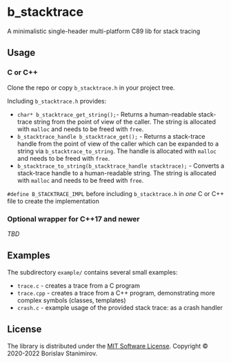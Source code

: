 # b_stacktrace

A minimalistic single-header multi-platform C89 lib for stack tracing

## Usage

### C or C++

Clone the repo or copy `b_stacktrace.h` in your project tree.

Including `b_stacktrace.h` provides:

* `char* b_stacktrace_get_string();`- Returns a human-readable stack-trace string from the point of view of the caller. The string is allocated with `malloc` and needs to be freed with `free`.
* `b_stacktrace_handle b_stacktrace_get();` - Returns a stack-trace handle from the point of view of the caller which can be expanded to a string via `b_stacktrace_to_string`. The handle is allocated with `malloc` and needs to be freed with `free`.
* `b_stacktrace_to_string(b_stacktrace_handle stacktrace);` - Converts a stack-trace handle to a human-readable string. The string is allocated with `malloc` and needs to be freed with `free`.

`#define B_STACKTRACE_IMPL` before including `b_stacktrace.h` in *one* C or C++ file to create the implementation

### Optional wrapper for C++17 and newer

*TBD*

## Examples

The subdirectory `example/` contains several small examples:

* `trace.c` - creates a trace from a C program
* `trace.cpp` - creates a trace from a C++ program, demonstrating more complex symbols (classes, templates)
* `crash.c` - example usage of the provided stack trace: as a crash handler

## License

The library is distributed under the [MIT Software License](http://opensource.org/licenses/MIT). Copyright &copy; 2020-2022 Borislav Stanimirov.
